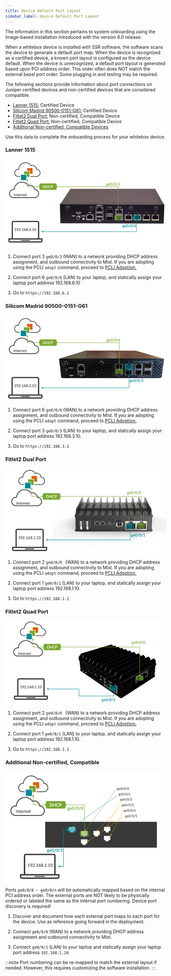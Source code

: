 ```yaml
---
title: Device Default Port Layout
sidebar_label: Device Default Port Layout
---
```


The information in this section pertains to system onboarding using the Image-based installation introduced with the version 6.0 release. 

When a whitebox device is installed with SSR software, the software scans the device to generate a default port map. When the device is recognized as a certified device, a known port layout is configured as the device default.
When the device is unrecognized, a default port layout is generated based upon PCI address order.
This order often does NOT match the external bezel port order. Some plugging in and testing may be required.

The following sections provide information about port connections on Juniper certified devices and non-certified devices that are considered compatible. 

- [Lanner 1515:](#lanner-1515) Certified Device
- [Silicom Madrid 90500-0151-G61:](#silicom-madrid-90500-0151-g61) Certified Device
- [Fitlet2 Dual Port:](#fitlet2-dual-port) Non-certified, Compatible Device
- [Fitlet2 Quad Port:](#fitlet2-quad-port) Non-certified, Compatible Device
- [Additional Non-certified, Compatible Devices](#additional-non-certified-compatible)

Use this data to complete the onboarding process for your whitebox device. 

### Lanner 1515

![Lanner 1515](/img/install_onbd_hdwr_lanner.png)

1. Connect port 3 `ge0/0/3` (WAN) to a network providing DHCP address assignment, and outbound connectivity to Mist. If you are adopting using the PCLI `adopt` command, proceed to [PCLI Adoption.](intro_installation_fips.md#adopt-the-router-from-the-ssr-pcli)

2. Connect port 6 `ge0/0/6` (LAN) to your laptop, and statically assign your laptop port address 192.168.6.10

3. Go to `https://192.168.6.1` 

### Silicom Madrid 90500-0151-G61

![Silicom Madrid](/img/install_onbd_hdwr_silicom.png)

1. Connect port 6 `ge0/0/6` (WAN) to a network providing DHCP address assignment, and outbound connectivity to Mist. If you are adopting using the PCLI `adopt` command, proceed to [PCLI Adoption.](intro_installation_fips.md#adopt-the-router-from-the-ssr-pcli)

2. Connect port 3 `ge0/0/3` (LAN) to your laptop, and statically assign your laptop port address 192.168.3.10.

3. Go to `https://192.168.3.1 `

### Fitlet2 Dual Port

![Fitlet2 Dual Port](/img/install_onbd_hdwr_fitletdual.png)

1. Connect port 2 `ge0/0/0 ` (WAN) to a network providing DHCP address assignment, and outbound connectivity to Mist. If you are adopting using the PCLI `adopt` command, proceed to [PCLI Adoption.](intro_installation_fips.md#adopt-the-router-from-the-ssr-pcli)

2. Connect port 1 `ge0/0/1` (LAN) to your laptop, and statically assign your laptop port address 192.168.1.10.

3. Go to `https://192.168.1.1` 

### Fitlet2 Quad Port

![Fitlet2 Quad Port](/img/install_onbd_hdwr_fitletquad.png)

1. Connect port 2 `ge0/0/0 ` (WAN) to a network providing DHCP address assignment, and outbound connectivity to Mist. If you are adopting using the PCLI `adopt` command, proceed to [PCLI Adoption.](intro_installation_fips.md#adopt-the-router-from-the-ssr-pcli)

2. Connect port 1 `ge0/0/1` (LAN) to your laptop, and statically assign your laptop port address 192.168.1.10.

3. Go to `https://192.168.1.1` 

### Additional Non-certified, Compatible 

![Generic appliance](/img/install_onbd_hdwr_generic.png)

Ports `ge0/0/0 – ge0/0/n` will be automatically mapped based on the internal PCI address order. The external ports are NOT likely to be physically ordered or labeled the same as the internal port numbering. Device port discovery is required!

1. Discover and document how each external port maps to each port for the device. Use as reference going forward in the deployment.

2. Connect `ge0/0/0` (WAN) to a network providing DHCP address assignment and outbound connectivity to Mist.

3. Connect `ge0/0/1` (LAN) to your laptop and statically assign your laptop port address `192.168.1.10`.

:::note
Port numbering can be re-mapped to match the external layout if needed. However, this requires customizing the software installation.
:::




